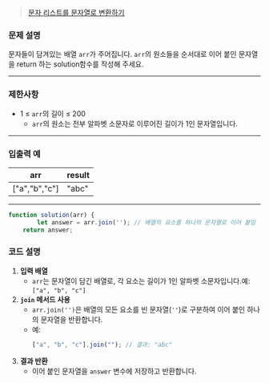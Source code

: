 > [문자 리스트를 문자열로 변환하기](https://school.programmers.co.kr/learn/courses/30/lessons/181941)

### **문제 설명**

문자들이 담겨있는 배열 `arr`가 주어집니다. `arr`의 원소들을 순서대로 이어 붙인 문자열을 return 하는 solution함수를 작성해 주세요.

---

### 제한사항

- 1 ≤ `arr`의 길이 ≤ 200
  - `arr`의 원소는 전부 알파벳 소문자로 이루어진 길이가 1인 문자열입니다.

---

### 입출력 예

| arr           | result |
| ------------- | ------ |
| ["a","b","c"] | "abc"  |

---

```jsx
function solution(arr) {
		let answer = arr.join(''); // 배열의 요소를 하나의 문자열로 이어 붙임
    return answer;

```

### 코드 설명

1. **입력 배열**
   - `arr`는 문자열이 담긴 배열로, 각 요소는 길이가 1인 알파벳 소문자입니다.예: `["a", "b", "c"]`
2. **`join` 메서드 사용**
   - `arr.join('')`은 배열의 모든 요소를 빈 문자열(`''`)로 구분하여 이어 붙인 하나의 문자열을 반환합니다.
   - 예:
     ```jsx
     ["a", "b", "c"].join(""); // 결과: "abc"
     ```
3. **결과 반환**
   - 이어 붙인 문자열을 `answer` 변수에 저장하고 반환합니다.
